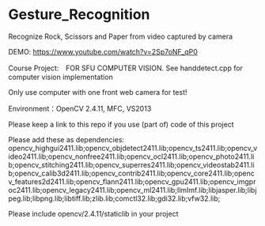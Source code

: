 # Gesture_Recognition
Recognize Rock, Scissors and Paper from video captured by camera  
  
DEMO: https://www.youtube.com/watch?v=2Sp7oNF_qP0
  
Course Project:　FOR SFU COMPUTER VISION. See handdetect.cpp for computer vision implementation  
  
Only use computer with one front web camera for test!  
  
Environment：OpenCV 2.4.11, MFC, VS2013  
  
  
Please keep a link to this repo if you use (part of) code of this project
  
Please add these as dependencies:  
opencv_highgui2411.lib;opencv_objdetect2411.lib;opencv_ts2411.lib;opencv_video2411.lib;opencv_nonfree2411.lib;opencv_ocl2411.lib;opencv_photo2411.lib;opencv_stitching2411.lib;opencv_superres2411.lib;opencv_videostab2411.lib;opencv_calib3d2411.lib;opencv_contrib2411.lib;opencv_core2411.lib;opencv_features2d2411.lib;opencv_flann2411.lib;opencv_gpu2411.lib;opencv_imgproc2411.lib;opencv_legacy2411.lib;opencv_ml2411.lib;IlmImf.lib;libjasper.lib;libjpeg.lib;libpng.lib;libtiff.lib;zlib.lib;comctl32.lib;gdi32.lib;vfw32.lib;  
  
Please include opencv/2.4.11/staticlib in your project
